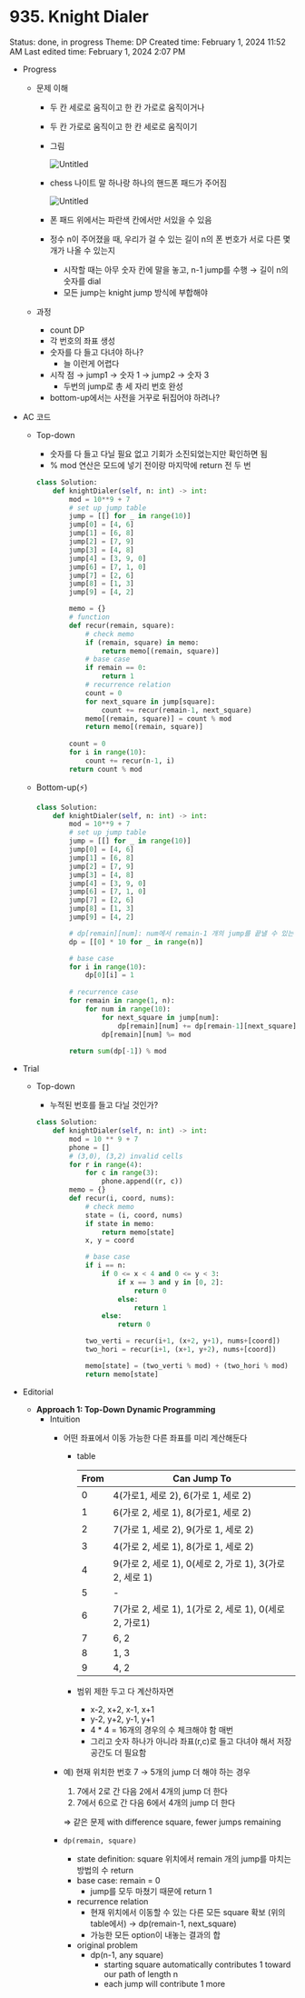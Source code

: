 # 935. Knight Dialer

Status: done, in progress
Theme: DP
Created time: February 1, 2024 11:52 AM
Last edited time: February 1, 2024 2:07 PM

- Progress
    - 문제 이해
        - 두 칸 세로로 움직이고 한 칸 가로로 움직이거나
        - 두 칸 가로로 움직이고 한 칸 세로로 움직이기
        - 그림
            
            ![Untitled](Untitled%20129.png)
            
        - chess 나이트 말 하나랑 하나의 핸드폰 패드가 주어짐
            
            ![Untitled](Untitled%20130.png)
            
        - 폰 패드 위에서는 파란색 칸에서만 서있을 수 있음
        - 정수 n이 주어졌을 때, 우리가 걸 수 있는 길이 n의 폰 번호가 서로 다른 몇 개가 나올 수 있는지
            - 시작할 때는 아무 숫자 칸에 말을 놓고, n-1 jump를 수행 → 길이 n의 숫자를 dial
            - 모든 jump는 knight jump 방식에 부합해야
        
    - 과정
        - count DP
        - 각 번호의 좌표 생성
        - 숫자를 다 들고 다녀야 하나?
            - 늘 이런게 어렵다
        - 시작 점 → jump1 → 숫자 1 → jump2 → 숫자 3
            - 두번의 jump로 총 세 자리 번호 완성
        - bottom-up에서는 사전을 거꾸로 뒤집어야 하려나?
- AC 코드
    - Top-down
        - 숫자를 다 들고 다닐 필요 없고 기회가 소진되었는지만 확인하면 됨
        - % mod 연산은 모드에 넣기 전이랑 마지막에 return 전 두 번
        
        ```python
        class Solution:
            def knightDialer(self, n: int) -> int:
                mod = 10**9 + 7
                # set up jump table 
                jump = [[] for _ in range(10)]
                jump[0] = [4, 6]
                jump[1] = [6, 8]
                jump[2] = [7, 9]
                jump[3] = [4, 8]
                jump[4] = [3, 9, 0]
                jump[6] = [7, 1, 0]
                jump[7] = [2, 6]
                jump[8] = [1, 3]
                jump[9] = [4, 2]
        
                memo = {}
                # function
                def recur(remain, square):
                    # check memo
                    if (remain, square) in memo:
                        return memo[(remain, square)]
                    # base case
                    if remain == 0:
                        return 1 
                    # recurrence relation
                    count = 0
                    for next_square in jump[square]:
                        count += recur(remain-1, next_square) 
                    memo[(remain, square)] = count % mod
                    return memo[(remain, square)]
                
                count = 0
                for i in range(10):
                    count += recur(n-1, i) 
                return count % mod
        ```
        
    - Bottom-up(⚡️)
        
        ```python
        class Solution:
            def knightDialer(self, n: int) -> int:
                mod = 10**9 + 7
                # set up jump table 
                jump = [[] for _ in range(10)]
                jump[0] = [4, 6]
                jump[1] = [6, 8]
                jump[2] = [7, 9]
                jump[3] = [4, 8]
                jump[4] = [3, 9, 0]
                jump[6] = [7, 1, 0]
                jump[7] = [2, 6]
                jump[8] = [1, 3]
                jump[9] = [4, 2]
        
                # dp[remain][num]: num에서 remain-1 개의 jump를 끝낼 수 있는 방법의 수
                dp = [[0] * 10 for _ in range(n)]
        
                # base case
                for i in range(10):
                    dp[0][i] = 1
                
                # recurrence case
                for remain in range(1, n):
                    for num in range(10):
                        for next_square in jump[num]:
                            dp[remain][num] += dp[remain-1][next_square]
                        dp[remain][num] %= mod
                
                return sum(dp[-1]) % mod
        ```
        
- Trial
    - Top-down
        - 누적된 번호를 들고 다닐 것인가?
        
        ```python
        class Solution:
            def knightDialer(self, n: int) -> int:
                mod = 10 ** 9 + 7
                phone = []
                # (3,0), (3,2) invalid cells
                for r in range(4):
                    for c in range(3):
                        phone.append((r, c)) 
                memo = {}
                def recur(i, coord, nums):
                    # check memo
                    state = (i, coord, nums)
                    if state in memo:
                        return memo[state]
                    x, y = coord
        
                    # base case 
                    if i == n: 
                        if 0 <= x < 4 and 0 <= y < 3:
                            if x == 3 and y in [0, 2]:
                                return 0 
                            else:
                                return 1 
                        else:
                            return 0 
        
                    two_verti = recur(i+1, (x+2, y+1), nums+[coord])
                    two_hori = recur(i+1, (x+1, y+2), nums+[coord])
        
                    memo[state] = (two_verti % mod) + (two_hori % mod)
                    return memo[state]
        ```
        
- Editorial
    - **Approach 1: Top-Down Dynamic Programming**
        - Intuition
            - 어떤 좌표에서 이동 가능한 다른 좌표를 미리 계산해둔다
                - table
                    
                    
                    | From | Can Jump To |
                    | --- | --- |
                    | 0 | 4(가로1, 세로 2), 6(가로 1, 세로 2) |
                    | 1 | 6(가로 2, 세로 1), 8(가로1, 세로 2) |
                    | 2 | 7(가로 1, 세로 2), 9(가로 1, 세로 2) |
                    | 3 | 4(가로 2, 세로 1), 8(가로 1, 세로 2) |
                    | 4 | 9(가로 2, 세로 1), 0(세로 2, 가로 1), 3(가로 2, 세로 1) |
                    | 5 | - |
                    | 6 | 7(가로 2, 세로 1), 1(가로 2, 세로 1), 0(세로 2, 가로1) |
                    | 7 | 6, 2 |
                    | 8 | 1, 3 |
                    | 9 | 4, 2 |
                - 범위 제한 두고 다 계산하자면
                    - x-2, x+2, x-1, x+1
                    - y-2, y+2, y-1, y+1
                    - 4 * 4 = 16개의 경우의 수 체크해야 함 매번
                    - 그리고 숫자 하나가 아니라 좌표(r,c)로 들고 다녀야 해서 저장공간도 더 필요함
            - 예) 현재 위치한 번호 7 → 5개의 jump 더 해야 하는 경우
                1. 7에서 2로 간 다음 2에서 4개의 jump 더 한다
                2. 7에서 6으로 간 다음 6에서 4개의 jump 더 한다 
                
                ⇒ 같은 문제 with difference square, fewer jumps remaining
                
            - `dp(remain, square)`
                - state definition: square 위치에서 remain 개의 jump를 마치는 방법의 수 return
                - base case: remain = 0
                    - jump를 모두 마쳤기 때문에 return 1
                - recurrence relation
                    - 현재 위치에서 이동할 수 있는 다른 모든 square 확보 (위의 table에서) → dp(remain-1, next_square)
                    - 가능한 모든 option이 내놓는 결과의 합
                - original problem
                    - dp(n-1, any square)
                        - starting square automatically contributes 1 toward our path of length n
                        - each jump will contribute 1 more
